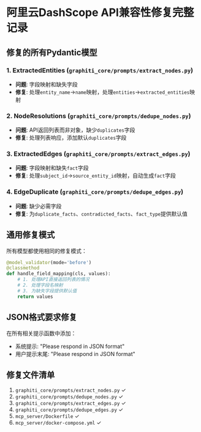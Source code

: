 # 阿里云DashScope API兼容性修复完整记录

## 修复的所有Pydantic模型

### 1. ExtractedEntities (`graphiti_core/prompts/extract_nodes.py`)
- **问题**: 字段映射和缺失字段
- **修复**: 处理`entity_name`→`name`映射，处理`entities`→`extracted_entities`映射

### 2. NodeResolutions (`graphiti_core/prompts/dedupe_nodes.py`)
- **问题**: API返回列表而非对象，缺少`duplicates`字段
- **修复**: 处理列表响应，添加默认`duplicates`字段

### 3. ExtractedEdges (`graphiti_core/prompts/extract_edges.py`)
- **问题**: 字段映射和缺失`fact`字段
- **修复**: 处理`subject_id`→`source_entity_id`映射，自动生成`fact`字段

### 4. EdgeDuplicate (`graphiti_core/prompts/dedupe_edges.py`)
- **问题**: 缺少必需字段
- **修复**: 为`duplicate_facts`、`contradicted_facts`、`fact_type`提供默认值

## 通用修复模式
所有模型都使用相同的修复模式：
```python
@model_validator(mode='before')
@classmethod
def handle_field_mapping(cls, values):
    # 1. 处理API直接返回列表的情况
    # 2. 处理字段名映射
    # 3. 为缺失字段提供默认值
    return values
```

## JSON格式要求修复
在所有相关提示函数中添加：
- 系统提示: "Please respond in JSON format"
- 用户提示末尾: "Please respond in JSON format"

## 修复文件清单
1. `graphiti_core/prompts/extract_nodes.py` ✓
2. `graphiti_core/prompts/dedupe_nodes.py` ✓
3. `graphiti_core/prompts/extract_edges.py` ✓
4. `graphiti_core/prompts/dedupe_edges.py` ✓
5. `mcp_server/Dockerfile` ✓
6. `mcp_server/docker-compose.yml` ✓